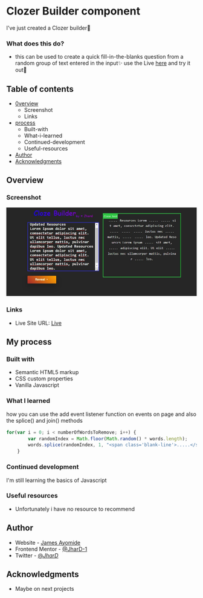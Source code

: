 # Clozer Builder component 

I've just created a Clozer builder🎉

### What does this do? 
 - this can be used to create a quick fill-in-the-blanks question from a random group of text entered in the input✨
use the Live [here](#links) and try it out💯

## Table of contents

- [0verview](#overview)
  - Screenshot
  - Links
- [process](#my-process)
  - Built-with
  - What-i-learned
  - Continued-development
  - Useful-resources
- [Author](#Author)
- [Acknowledgments](#Acknowledgments)

## Overview
### Screenshot

![Screenshot](https://github.com/JharD-1/Cloze-Builder/blob/main/img/Web%20capture_6-2-2023_20198_cloze-builder.vercel.app.jpeg)

### Links

- Live Site URL: [Live](https://cloze-builder.vercel.app/)

## My process

### Built with

- Semantic HTML5 markup
- CSS custom properties
- Vanilla Javascript 


### What I learned
how you can use the add event listener function on events on page
and also the splice() and join() methods

```js
for(var i = 0; i < numberOfWordsToRemove; i++) {
        var randomIndex = Math.floor(Math.random() * words.length);
        words.splice(randomIndex, 1, "<span class='blank-line'>.....</span>");
    }
```

### Continued development

I'm still learning the basics of Javascript 

### Useful resources

- Unfortunately i have no resource to recommend


## Author

- Website - [James Ayomide]()
- Frontend Mentor - [@JharD-1](https://www.frontendmentor.io/profile/JharD-1)
- Twitter - [@_JharD_](https://www.twitter.com/@_JharD_)

## Acknowledgments
- Maybe on next projects
